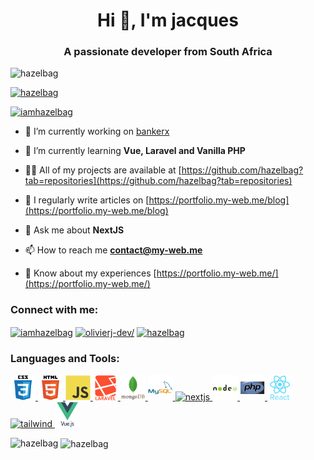 <h1 align="center">Hi 👋, I'm jacques</h1>
<h3 align="center">A passionate developer from South Africa</h3>

<p align="left"> <img src="https://komarev.com/ghpvc/?username=hazelbag&label=Profile%20views&color=0e75b6&style=flat" alt="hazelbag" /> </p>

<p align="left"> <a href="https://github.com/ryo-ma/github-profile-trophy"><img src="https://github-profile-trophy.vercel.app/?username=hazelbag" alt="hazelbag" /></a> </p>

<p align="left"> <a href="https://twitter.com/iamhazelbag" target="blank"><img src="https://img.shields.io/twitter/follow/iamhazelbag?logo=twitter&style=for-the-badge" alt="iamhazelbag" /></a> </p>

- 🔭 I’m currently working on [bankerx](https://bankerx.co.za)

- 🌱 I’m currently learning **Vue, Laravel and Vanilla PHP**

- 👨‍💻 All of my projects are available at [https://github.com/hazelbag?tab=repositories](https://github.com/hazelbag?tab=repositories)

- 📝 I regularly write articles on [https://portfolio.my-web.me/blog](https://portfolio.my-web.me/blog)

- 💬 Ask me about **NextJS**

- 📫 How to reach me **contact@my-web.me**

- 📄 Know about my experiences [https://portfolio.my-web.me/](https://portfolio.my-web.me/)

<h3 align="left">Connect with me:</h3>
<p align="left">
<a href="https://twitter.com/iamhazelbag" target="blank"><img align="center" src="https://raw.githubusercontent.com/rahuldkjain/github-profile-readme-generator/master/src/images/icons/Social/twitter.svg" alt="iamhazelbag" height="30" width="40" /></a>
<a href="https://linkedin.com/in/olivierj-dev/" target="blank"><img align="center" src="https://raw.githubusercontent.com/rahuldkjain/github-profile-readme-generator/master/src/images/icons/Social/linked-in-alt.svg" alt="olivierj-dev/" height="30" width="40" /></a>
<a href="https://www.hackerrank.com/hazelbag" target="blank"><img align="center" src="https://raw.githubusercontent.com/rahuldkjain/github-profile-readme-generator/master/src/images/icons/Social/hackerrank.svg" alt="hazelbag" height="30" width="40" /></a>
</p>

<h3 align="left">Languages and Tools:</h3>
<p align="left"> <a href="https://www.w3schools.com/css/" target="_blank"> <img src="https://raw.githubusercontent.com/devicons/devicon/master/icons/css3/css3-original-wordmark.svg" alt="css3" width="40" height="40"/> </a> <a href="https://www.w3.org/html/" target="_blank"> <img src="https://raw.githubusercontent.com/devicons/devicon/master/icons/html5/html5-original-wordmark.svg" alt="html5" width="40" height="40"/> </a> <a href="https://developer.mozilla.org/en-US/docs/Web/JavaScript" target="_blank"> <img src="https://raw.githubusercontent.com/devicons/devicon/master/icons/javascript/javascript-original.svg" alt="javascript" width="40" height="40"/> </a> <a href="https://laravel.com/" target="_blank"> <img src="https://raw.githubusercontent.com/devicons/devicon/master/icons/laravel/laravel-plain-wordmark.svg" alt="laravel" width="40" height="40"/> </a> <a href="https://www.mongodb.com/" target="_blank"> <img src="https://raw.githubusercontent.com/devicons/devicon/master/icons/mongodb/mongodb-original-wordmark.svg" alt="mongodb" width="40" height="40"/> </a> <a href="https://www.mysql.com/" target="_blank"> <img src="https://raw.githubusercontent.com/devicons/devicon/master/icons/mysql/mysql-original-wordmark.svg" alt="mysql" width="40" height="40"/> </a> <a href="https://nextjs.org/" target="_blank"> <img src="https://cdn.worldvectorlogo.com/logos/nextjs-3.svg" alt="nextjs" width="40" height="40"/> </a> <a href="https://nodejs.org" target="_blank"> <img src="https://raw.githubusercontent.com/devicons/devicon/master/icons/nodejs/nodejs-original-wordmark.svg" alt="nodejs" width="40" height="40"/> </a> <a href="https://www.php.net" target="_blank"> <img src="https://raw.githubusercontent.com/devicons/devicon/master/icons/php/php-original.svg" alt="php" width="40" height="40"/> </a> <a href="https://reactjs.org/" target="_blank"> <img src="https://raw.githubusercontent.com/devicons/devicon/master/icons/react/react-original-wordmark.svg" alt="react" width="40" height="40"/> </a> <a href="https://tailwindcss.com/" target="_blank"> <img src="https://www.vectorlogo.zone/logos/tailwindcss/tailwindcss-icon.svg" alt="tailwind" width="40" height="40"/> </a> <a href="https://vuejs.org/" target="_blank"> <img src="https://raw.githubusercontent.com/devicons/devicon/master/icons/vuejs/vuejs-original-wordmark.svg" alt="vuejs" width="40" height="40"/> </a> </p>

<p><img align="left" src="https://github-readme-stats.vercel.app/api/top-langs?username=hazelbag&show_icons=true&locale=en&layout=compact" alt="hazelbag" /></p>

<p>&nbsp;<img align="center" src="https://github-readme-stats.vercel.app/api?username=hazelbag&show_icons=true&locale=en" alt="hazelbag" /></p>

